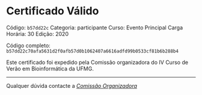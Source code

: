 # Certificado Válido

Código: `b57dd22c`
Categoria: participante
Curso: Evento Principal
Carga Horária: 30
Edição: 2020


Código completo: `b57dd22c70afa5631d2f0afb57d0b1062407a6616adfd99b0533cf81b6b288b4`


Este certificado foi expedido pela Comissão organizadora do IV Curso de Verão em Bioinformática da UFMG.

----

Qualquer dúvida contacte a [_Comissão Organizadora_](<mailto:cursobioinfoufmg@gmail.com$subject=[Certificados]>)

